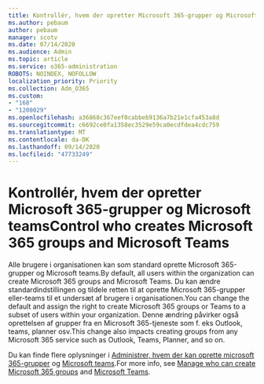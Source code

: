 ```yaml
---
title: Kontrollér, hvem der opretter Microsoft 365-grupper og Microsoft teams
ms.author: pebaum
author: pebaum
manager: scotv
ms.date: 07/14/2020
ms.audience: Admin
ms.topic: article
ms.service: o365-administration
ROBOTS: NOINDEX, NOFOLLOW
localization_priority: Priority
ms.collection: Adm_O365
ms.custom:
- "168"
- "1200029"
ms.openlocfilehash: a36868c367eef0cabbeb9136a7b21e1cfa453a8d
ms.sourcegitcommit: c6692ce0fa1358ec3529e59ca0ecdfdea4cdc759
ms.translationtype: MT
ms.contentlocale: da-DK
ms.lasthandoff: 09/14/2020
ms.locfileid: "47733249"
---
```

# <a name="control-who-creates-microsoft-365-groups-and-microsoft-teams"></a><span data-ttu-id="b78ea-102">Kontrollér, hvem der opretter Microsoft 365-grupper og Microsoft teams</span><span class="sxs-lookup"><span data-stu-id="b78ea-102">Control who creates Microsoft 365 groups and Microsoft Teams</span></span>

<span data-ttu-id="b78ea-103">Alle brugere i organisationen kan som standard oprette Microsoft 365-grupper og Microsoft teams.</span><span class="sxs-lookup"><span data-stu-id="b78ea-103">By default, all users within the organization can create Microsoft 365 groups and Microsoft Teams.</span></span> <span data-ttu-id="b78ea-104">Du kan ændre standardindstillingen og tildele retten til at oprette Microsoft 365-grupper eller-teams til et undersæt af brugere i organisationen.</span><span class="sxs-lookup"><span data-stu-id="b78ea-104">You can change the default and assign the right to create Microsoft 365 groups or Teams to a subset of users within your organization.</span></span> <span data-ttu-id="b78ea-105">Denne ændring påvirker også oprettelsen af grupper fra en Microsoft 365-tjeneste som f. eks Outlook, teams, planner osv.</span><span class="sxs-lookup"><span data-stu-id="b78ea-105">This change also impacts creating groups from any Microsoft 365 service such as Outlook, Teams, Planner, and so on.</span></span>

<span data-ttu-id="b78ea-106">Du kan finde flere oplysninger i [Administrer, hvem der kan oprette microsoft 365-grupper](https://support.office.com/article/Manage-who-can-create-Office-365-Groups-4c46c8cb-17d0-44b5-9776-005fced8e618) og [Microsoft teams](https://aka.ms/rtsf).</span><span class="sxs-lookup"><span data-stu-id="b78ea-106">For more info, see [Manage who can create Microsoft 365 groups](https://support.office.com/article/Manage-who-can-create-Office-365-Groups-4c46c8cb-17d0-44b5-9776-005fced8e618) and [Microsoft Teams](https://aka.ms/rtsf).</span></span>